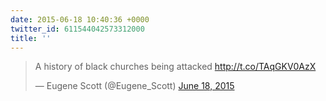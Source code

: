 ```yaml
---
date: 2015-06-18 10:40:36 +0000
twitter_id: 611544042573312000
title: ''
---
```


<blockquote class="twitter-tweet"><p lang="en" dir="ltr">A history of black churches being attacked <a href="http://t.co/TAqGKV0AzX">http://t.co/TAqGKV0AzX</a></p>&mdash; Eugene Scott (@Eugene_Scott) <a href="https://twitter.com/Eugene_Scott/status/611536390069862400?ref_src=twsrc%5Etfw">June 18, 2015</a></blockquote>
<script async src="https://platform.twitter.com/widgets.js" charset="utf-8"></script>
